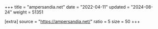 +++
title = "ampersandia.net"
date = "2022-04-11"
updated = "2024-08-24"
weight = 51351

[extra]
source = "https://ampersandia.net/"
ratio = 5
size = 50
+++
